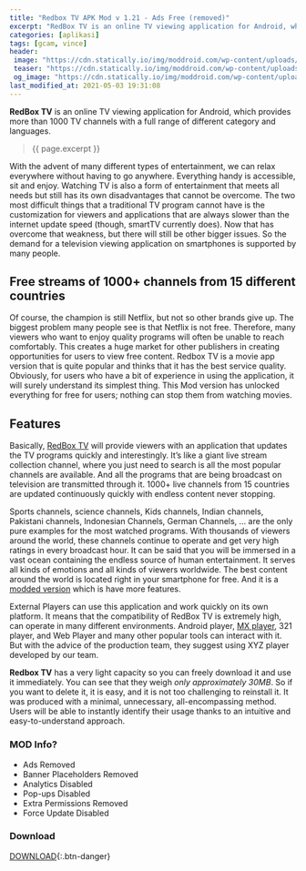 ```yaml
---
title: "Redbox TV APK Mod v 1.21 - Ads Free (removed)"
excerpt: "RedBox TV is an online TV viewing application for Android, which provides more than 1000 TV channels with a full range of different category and languages."
categories: [aplikasi]
tags: [gcam, vince]
header:
 image: "https://cdn.statically.io/img/moddroid.com/wp-content/uploads/2019/05/redbox-tv-mod-adfree-moddroid.png"
 teaser: "https://cdn.statically.io/img/moddroid.com/wp-content/uploads/2019/05/redbox-tv-mod-adfree-moddroid.png?w=320px" 
 og_image: "https://cdn.statically.io/img/moddroid.com/wp-content/uploads/2019/05/redbox-tv-mod-adfree-moddroid.png"
last_modified_at: 2021-05-03 19:31:08
---
```

**RedBox TV** is an online TV viewing application for Android, which provides more than 1000 TV channels with a full range of different category and languages.

> {{ page.excerpt }}

With the advent of many different types of entertainment, we can relax everywhere without having to go anywhere. Everything handy is accessible, sit and enjoy. Watching TV is also a form of entertainment that meets all needs but still has its own disadvantages that cannot be overcome. The two most difficult things that a traditional TV program cannot have is the customization for viewers and applications that are always slower than the internet update speed (though, smartTV currently does). Now that has overcome that weakness, but there will still be other bigger issues. So the demand for a television viewing application on smartphones is supported by many people.

## Free streams of 1000+ channels from 15 different countries

Of course, the champion is still Netflix, but not so other brands give up. The biggest problem many people see is that Netflix is ​​not free. Therefore, many viewers who want to enjoy quality programs will often be unable to reach comfortably. This creates a huge market for other publishers in creating opportunities for users to view free content. Redbox TV is a movie app version that is quite popular and thinks that it has the best service quality. Obviously, for users who have a bit of experience in using the application, it will surely understand its simplest thing. This Mod version has unlocked everything for free for users; nothing can stop them from watching movies.

## Features

Basically, [RedBox TV](/redbox-tv-mod-apk) will provide viewers with an application that updates the TV programs quickly and interestingly. It’s like a giant live stream collection channel, where you just need to search is all the most popular channels are available. And all the programs that are being broadcast on television are transmitted through it. 1000+ live channels from 15 countries are updated continuously quickly with endless content never stopping.

Sports channels, science channels, Kids channels, Indian channels, Pakistani channels, Indonesian Channels, German Channels, … are the only pure examples for the most watched programs. With thousands of viewers around the world, these channels continue to operate and get very high ratings in every broadcast hour. It can be said that you will be immersed in a vast ocean containing the endless source of human entertainment. It serves all kinds of emotions and all kinds of viewers worldwide. The best content around the world is located right in your smartphone for free. And it is a [modded version](#mod-info) which is have more features.

External Players can use this application and work quickly on its own platform. It means that the compatibility of RedBox TV is extremely high, can operate in many different environments. Android player, [MX player](/mx-player/), 321 player, and Web Player and many other popular tools can interact with it. But with the advice of the production team, they suggest using XYZ player developed by our team.

**Redbox TV** has a very light capacity so you can freely download it and use it immediately. You can see that they weigh *only approximately 30MB*. So if you want to delete it, it is easy, and it is not too challenging to reinstall it. It was produced with a minimal, unnecessary, all-encompassing method. Users will be able to instantly identify their usage thanks to an intuitive and easy-to-understand approach.

### MOD Info?

- Ads Removed
- Banner Placeholders Removed
- Analytics Disabled
- Pop-ups Disabled
- Extra Permissions Removed
- Force Update Disabled

### Download

[DOWNLOAD](/assets/app/RedBox_TV_v2.1.apk){:.btn-danger}
